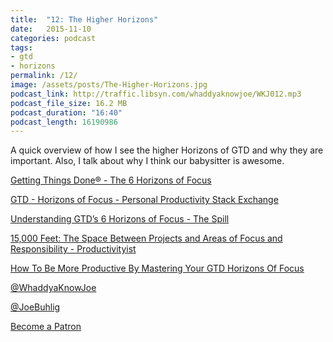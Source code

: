 ```yaml
---
title:  "12: The Higher Horizons"
date:   2015-11-10
categories: podcast
tags:
- gtd
- horizons
permalink: /12/
image: /assets/posts/The-Higher-Horizons.jpg
podcast_link: http://traffic.libsyn.com/whaddyaknowjoe/WKJ012.mp3
podcast_file_size: 16.2 MB
podcast_duration: "16:40"
podcast_length: 16190986
---
```


A quick overview of how I see the higher Horizons of GTD and why they are important. Also, I talk about why I think our babysitter is awesome.
<!--more-->

[Getting Things Done® - The 6 Horizons of Focus](http://gettingthingsdone.com/2011/01/the-6-horizons-of-focus/)

[GTD - Horizons of Focus - Personal Productivity Stack Exchange](http://productivity.stackexchange.com/questions/14221/gtd-horizons-of-focus)

[Understanding GTD’s 6 Horizons of Focus - The Spill](http://www.247inktoner.com/blog/post/2013/08/05/Understanding-GTDs-6-Horizons-of-Focus.aspx)

[15,000 Feet: The Space Between Projects and Areas of Focus and Responsibility - Productivityist](http://productivityist.com/15000-feet/)

[How To Be More Productive By Mastering Your GTD Horizons Of Focus](http://www.degconsulting.net/2014/01/productive-gtd-horizons-of-focus.html)

[@WhaddyaKnowJoe](https://twitter.com/whaddyaknowjoe)

[@JoeBuhlig](https://twitter.com/JoeBuhlig)

[Become a Patron](http://joebuhlig.com/patron/)